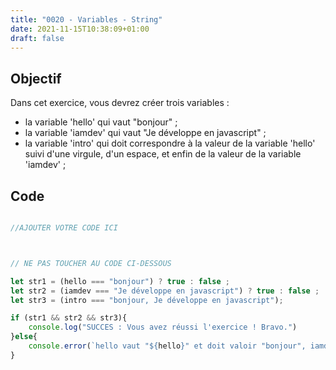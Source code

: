 ```yaml
---
title: "0020 - Variables - String"
date: 2021-11-15T10:38:09+01:00
draft: false
---
```


## Objectif

Dans cet exercice, vous devrez créer trois variables :

- la variable 'hello' qui vaut "bonjour" ;
- la variable 'iamdev' qui vaut "Je développe en javascript" ;
- la variable 'intro' qui doit correspondre à la valeur de la variable 'hello' suivi d'une virgule, d'un espace, et enfin de la valeur de la variable 'iamdev' ;

## Code

```javascript

//AJOUTER VOTRE CODE ICI



// NE PAS TOUCHER AU CODE CI-DESSOUS

let str1 = (hello === "bonjour") ? true : false ;
let str2 = (iamdev === "Je développe en javascript") ? true : false ;
let str3 = (intro === "bonjour, Je développe en javascript");

if (str1 && str2 && str3){
    console.log("SUCCES : Vous avez réussi l'exercice ! Bravo.")
}else{
    console.error(`hello vaut "${hello}" et doit valoir "bonjour", iamdev vaut "${iamdev}" et doit valoir "Je développe en javascript" et intro vaut "${intro}" et doit valoir "bonjour, Je développe en javascript"`)
}

```
